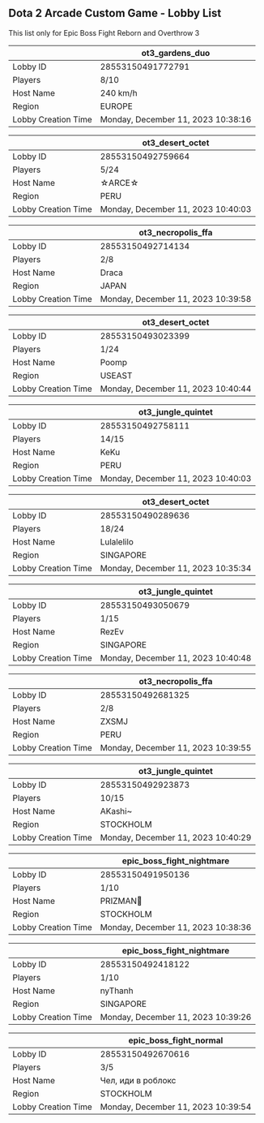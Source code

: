 ## Dota 2 Arcade Custom Game - Lobby List

This list only for Epic Boss Fight Reborn and Overthrow 3

|  | ot3_gardens_duo |
| ------ | ------ |
| Lobby ID | 28553150491772791 |
| Players | 8/10 |
| Host Name | 240 km/h |
| Region | EUROPE |
| Lobby Creation Time | Monday, December 11, 2023 10:38:16 |


|  | ot3_desert_octet |
| ------ | ------ |
| Lobby ID | 28553150492759664 |
| Players | 5/24 |
| Host Name | ☆ARCE☆ |
| Region | PERU |
| Lobby Creation Time | Monday, December 11, 2023 10:40:03 |


|  | ot3_necropolis_ffa |
| ------ | ------ |
| Lobby ID | 28553150492714134 |
| Players | 2/8 |
| Host Name | Draca |
| Region | JAPAN |
| Lobby Creation Time | Monday, December 11, 2023 10:39:58 |


|  | ot3_desert_octet |
| ------ | ------ |
| Lobby ID | 28553150493023399 |
| Players | 1/24 |
| Host Name | Poomp |
| Region | USEAST |
| Lobby Creation Time | Monday, December 11, 2023 10:40:44 |


|  | ot3_jungle_quintet |
| ------ | ------ |
| Lobby ID | 28553150492758111 |
| Players | 14/15 |
| Host Name | KeKu |
| Region | PERU |
| Lobby Creation Time | Monday, December 11, 2023 10:40:03 |


|  | ot3_desert_octet |
| ------ | ------ |
| Lobby ID | 28553150490289636 |
| Players | 18/24 |
| Host Name | Lulalelilo |
| Region | SINGAPORE |
| Lobby Creation Time | Monday, December 11, 2023 10:35:34 |


|  | ot3_jungle_quintet |
| ------ | ------ |
| Lobby ID | 28553150493050679 |
| Players | 1/15 |
| Host Name | RezEv |
| Region | SINGAPORE |
| Lobby Creation Time | Monday, December 11, 2023 10:40:48 |


|  | ot3_necropolis_ffa |
| ------ | ------ |
| Lobby ID | 28553150492681325 |
| Players | 2/8 |
| Host Name | ZXSMJ |
| Region | PERU |
| Lobby Creation Time | Monday, December 11, 2023 10:39:55 |


|  | ot3_jungle_quintet |
| ------ | ------ |
| Lobby ID | 28553150492923873 |
| Players | 10/15 |
| Host Name | AKashi~ |
| Region | STOCKHOLM |
| Lobby Creation Time | Monday, December 11, 2023 10:40:29 |


|  | epic_boss_fight_nightmare |
| ------ | ------ |
| Lobby ID | 28553150491950136 |
| Players | 1/10 |
| Host Name | PRIZMAN📿 |
| Region | STOCKHOLM |
| Lobby Creation Time | Monday, December 11, 2023 10:38:36 |


|  | epic_boss_fight_nightmare |
| ------ | ------ |
| Lobby ID | 28553150492418122 |
| Players | 1/10 |
| Host Name | nyThanh |
| Region | SINGAPORE |
| Lobby Creation Time | Monday, December 11, 2023 10:39:26 |


|  | epic_boss_fight_normal |
| ------ | ------ |
| Lobby ID | 28553150492670616 |
| Players | 3/5 |
| Host Name | Чел, иди в роблокс |
| Region | STOCKHOLM |
| Lobby Creation Time | Monday, December 11, 2023 10:39:54 |


